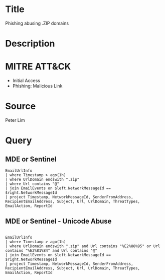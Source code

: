 # Title
Phishing abusing .ZIP domains

# Description


# MITRE ATT&CK
- Initial Access
- Phishing: Malicious Link

# Source
Peter Lim

# Query

## MDE or Sentinel

```
EmailUrlInfo
| where Timestamp > ago(1h)
| where UrlDomain endswith ".zip"
| where Url contains "@"
| join EmailEvents on $left.NetworkMessageId == $right.NetworkMessageId
| project Timestamp, NetworkMessageId, SenderFromAddress, RecipientEmailAddress, Subject, Url, UrlDomain, ThreatTypes, EmailAction, ReportId

```

## MDE or Sentinel - Unicode Abuse 

```

EmailUrlInfo
| where Timestamp > ago(1h)
| where UrlDomain endswith ".zip" and Url contains "%E2%88%95" or Url contains "%E2%81%84" and Url contains "@"
| join EmailEvents on $left.NetworkMessageId == $right.NetworkMessageId
| project Timestamp, NetworkMessageId, SenderFromAddress, RecipientEmailAddress, Subject, Url, UrlDomain, ThreatTypes, EmailAction, ReportId

```
